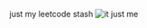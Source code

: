 just my leetcode stash
![it just me](https://www.reddit.com/media?url=https%3A%2F%2Fi.redd.it%2F3pwnklrujg651.jpg)
